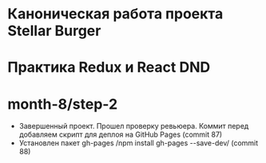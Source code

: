 # Каноническая работа проекта Stellar Burger 
# Практика Redux и React DND
# month-8/step-2
* Завершенный проект. Прошел проверку ревьюера. Коммит перед добавляем скрипт для деплоя на GitHub Pages (commit 87)
* Установлен пакет gh-pages /npm install gh-pages --save-dev/ (commit 88)